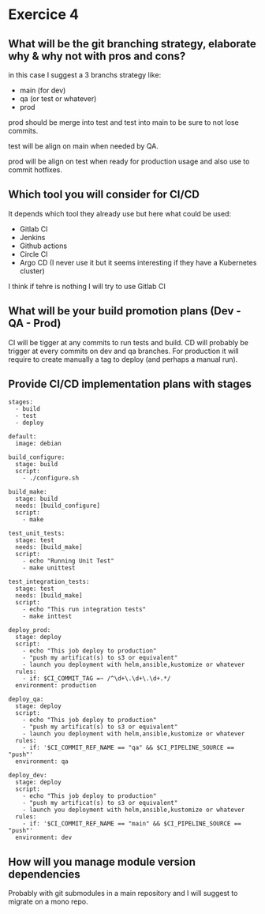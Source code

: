 # Exercice 4

## What will be the git branching strategy, elaborate why & why not with pros and cons?

in this case I suggest a 3 branchs strategy like:

* main (for dev)
* qa (or test or whatever)
* prod

prod should be merge into test and test into main to be sure to not lose commits.

test will be align on main when needed by QA.

prod will be align on test when ready for production usage and also use to commit hotfixes.

## Which tool you will consider for CI/CD

It depends which tool they already use but here what could be used:

* Gitlab CI
* Jenkins
* Github actions
* Circle CI
* Argo CD (I never use it but it seems interesting if they have a Kubernetes cluster)

I think if tehre is nothing I will try to use Gitlab CI

## What will be your build promotion plans (Dev - QA - Prod)

CI will be tigger at any commits to run tests and build. CD will probably be trigger at every commits on dev and qa branches. For production it will require to create manually a tag to deploy (and perhaps a manual run).

## Provide CI/CD implementation plans with stages

```
stages:
  - build
  - test
  - deploy

default:
  image: debian

build_configure:
  stage: build
  script:
    - ./configure.sh

build_make:
  stage: build
  needs: [build_configure]
  script:
    - make

test_unit_tests:
  stage: test
  needs: [build_make]
  script:
    - echo "Running Unit Test"
    - make unittest

test_integration_tests:
  stage: test
  needs: [build_make]
  script:
    - echo "This run integration tests"
    - make inttest

deploy_prod:
  stage: deploy
  script:
    - echo "This job deploy to production"
    - "push my artificat(s) to s3 or equivalent"
    - launch you deployment with helm,ansible,kustomize or whatever
  rules:
    - if: $CI_COMMIT_TAG =~ /^\d+\.\d+\.\d+.*/
  environment: production

deploy_qa:
  stage: deploy
  script:
    - echo "This job deploy to production"
    - "push my artificat(s) to s3 or equivalent"
    - launch you deployment with helm,ansible,kustomize or whatever
  rules:
    - if: '$CI_COMMIT_REF_NAME == "qa" && $CI_PIPELINE_SOURCE == "push"'
  environment: qa

deploy_dev:
  stage: deploy
  script:
    - echo "This job deploy to production"
    - "push my artificat(s) to s3 or equivalent"
    - launch you deployment with helm,ansible,kustomize or whatever
  rules:
    - if: '$CI_COMMIT_REF_NAME == "main" && $CI_PIPELINE_SOURCE == "push"'
  environment: dev
```

## How will you manage module version dependencies

Probably with git submodules in a main repository and I will suggest to migrate on a mono repo.
